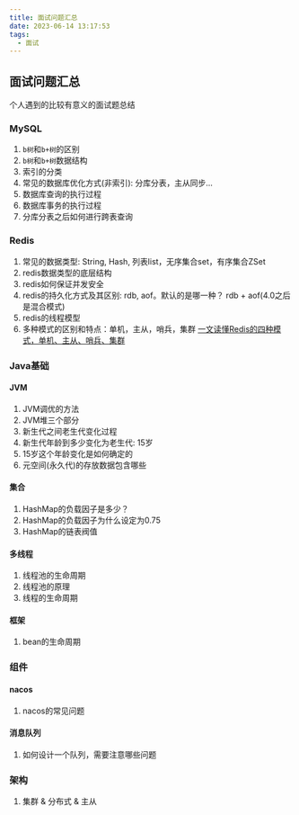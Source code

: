 ```yaml
---
title: 面试问题汇总
date: 2023-06-14 13:17:53
tags:
  - 面试
---
```


## 面试问题汇总

个人遇到的比较有意义的面试题总结

### MySQL

1. `b树`和`b+树`的区别
2. `b树`和`b+树`数据结构
3. 索引的分类
4. 常见的数据库优化方式(非索引): 分库分表，主从同步...
5. 数据库查询的执行过程
6. 数据库事务的执行过程
7. 分库分表之后如何进行跨表查询

### Redis

1. 常见的数据类型: String, Hash, 列表list，无序集合set，有序集合ZSet
2. redis数据类型的底层结构
3. redis如何保证并发安全
4. redis的持久化方式及其区别: rdb, aof。默认的是哪一种？ rdb + aof(4.0之后是混合模式)
5. redis的线程模型
6. 多种模式的区别和特点：单机，主从，哨兵，集群 [一文读懂Redis的四种模式，单机、主从、哨兵、集群 ](https://www.cnblogs.com/zhonglongbo/p/13128955.html)

### Java基础

#### JVM 

1. JVM调优的方法
2. JVM堆三个部分
3. 新生代之间老生代变化过程
4. 新生代年龄到多少变化为老生代: 15岁
5. 15岁这个年龄变化是如何确定的
6. 元空间(永久代)的存放数据包含哪些

#### 集合

1. HashMap的负载因子是多少？
2. HashMap的负载因子为什么设定为0.75
3. HashMap的链表阀值

#### 多线程

1. 线程池的生命周期
2. 线程池的原理
3. 线程的生命周期

#### 框架

1. bean的生命周期

### 组件

#### nacos

1. nacos的常见问题

#### 消息队列

1. 如何设计一个队列，需要注意哪些问题

### 架构

1. 集群 & 分布式 & 主从
